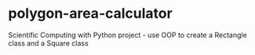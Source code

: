 # polygon-area-calculator
Scientific Computing with Python project - use OOP to create a Rectangle class and a Square class
